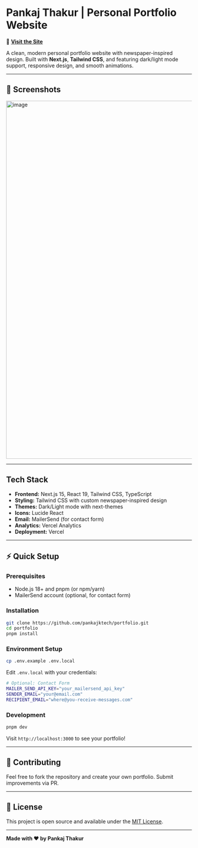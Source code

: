# Pankaj Thakur | Personal Portfolio Website

🚀 **[Visit the Site](https://thakur.dev/)**

A clean, modern personal portfolio website with newspaper-inspired design. Built with **Next.js**, **Tailwind CSS**, and featuring dark/light mode support, responsive design, and smooth animations.

---

## 📸 **Screenshots**

<img width="1832" height="970" alt="image" src="https://github.com/user-attachments/assets/e1614605-8200-4d20-aaad-77a49ef18117" />

---

## **Tech Stack**

- **Frontend:** Next.js 15, React 19, Tailwind CSS, TypeScript
- **Styling:** Tailwind CSS with custom newspaper-inspired design
- **Themes:** Dark/Light mode with next-themes
- **Icons:** Lucide React
- **Email:** MailerSend (for contact form)
- **Analytics:** Vercel Analytics
- **Deployment:** Vercel

---

## ⚡ **Quick Setup**

### Prerequisites

- Node.js 18+ and pnpm (or npm/yarn)
- MailerSend account (optional, for contact form)

### Installation

```bash
git clone https://github.com/pankajktech/portfolio.git
cd portfolio
pnpm install
```

### Environment Setup

```bash
cp .env.example .env.local
```

Edit `.env.local` with your credentials:

```bash
# Optional: Contact Form
MAILER_SEND_API_KEY="your_mailersend_api_key"
SENDER_EMAIL="your@email.com"
RECIPIENT_EMAIL="where@you-receive-messages.com"
```

### Development

```bash
pnpm dev
```

Visit `http://localhost:3000` to see your portfolio!

---

## 🤝 **Contributing**

Feel free to fork the repository and create your own portfolio. Submit improvements via PR.

---

## 📄 **License**

This project is open source and available under the [MIT License](LICENSE).

---

**Made with ❤️ by Pankaj Thakur**
